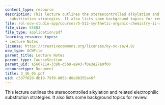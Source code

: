 ```yaml
---
content_type: resource
description: This lecture outlines the stereocontrolled alkylation and related electrophilic
  substitution strategies. It also lists some background topics for review.
file: /ol-ocw-studio-app/courses/5-512-synthetic-organic-chemistry-ii-spring-2005/c537f620db1879f08053d8e9b355a46f_3_16_05.pdf
file_size: 55883
file_type: application/pdf
learning_resource_types:
- Lecture Notes
license: https://creativecommons.org/licenses/by-nc-sa/4.0/
ocw_type: OCWFile
parent_title: Lecture Notes
parent_type: CourseSection
parent_uid: a5607114-339b-d5b9-e943-f0e3e27e9f00
resourcetype: Document
title: 3_16_05.pdf
uid: c537f620-db18-79f0-8053-d8e9b355a46f
---
```

This lecture outlines the stereocontrolled alkylation and related electrophilic substitution strategies. It also lists some background topics for review.
